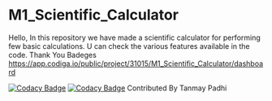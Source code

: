 # M1_Scientific_Calculator
Hello,
In this repository we have made a scientific calculator for performing few basic calculations.
U can check the various features available in the code.
Thank You
Badeges
https://app.codiga.io/public/project/31015/M1_Scientific_Calculator/dashboard

[![Codacy Badge](https://api.codacy.com/project/badge/Grade/433177af39d34efa8bab0494d37495bb)](https://app.codacy.com/gh/tanmaypadhi08/M1_Scientific_Calculator?utm_source=github.com&utm_medium=referral&utm_content=tanmaypadhi08/M1_Scientific_Calculator&utm_campaign=Badge_Grade_Settings)
[![Codacy Badge](https://app.codacy.com/project/badge/Grade/e75128e1c1a54bd7b7bf1ad1eaa1fe78)](https://www.codacy.com/gh/tanmaypadhi08/M1_Scientific_Calculator/dashboard?utm_source=github.com&amp;utm_medium=referral&amp;utm_content=tanmaypadhi08/M1_Scientific_Calculator&amp;utm_campaign=Badge_Grade)
Contributed By Tanmay Padhi

